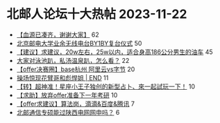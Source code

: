# 北邮人论坛十大热帖 2023-11-22

- [【血源已凑齐，谢谢大家】](https://bbs.byr.cn/article/Health/231742) 62
- [北京邮电大学业余无线电台BY1BY复台仪式](https://bbs.byr.cn/article/StudyShare/206814) 50
- [【建议】求建议，20w左右，25w以内，适合身高186公分男生的油车](https://bbs.byr.cn/article/BYRatSH/9736) 45
- [大家对泳池趴，私汤温泉趴，怎么看？](https://bbs.byr.cn/article/Talking/6405946) 22
- [【offer决赛圈】base杭州 阿里云vs字节](https://bbs.byr.cn/article/Job/2200654) 20
- [操场惊现花臂哥和彪悍姐 | END](https://bbs.byr.cn/article/Picture/3353966) 11
- [【转】超神准！星座小王子独创的新型占卜、來一起試玩一下！](https://bbs.byr.cn/article/Constellations/326533) 10
- [【求助】放弃offer准备下一年考研](https://bbs.byr.cn/article/AimGraduate/1227609) 10
- [【offer求建议】算法岗，滴滴&amp;百度&amp;腾讯](https://bbs.byr.cn/article/WorkLife/1206923) 7
- [北邮通信专硕能过陕西电网网申吗？](https://bbs.byr.cn/article/Shaanxi/122285) 6


